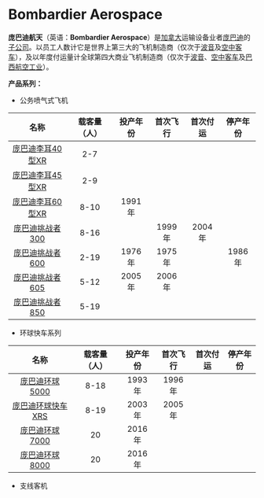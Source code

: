 # Bombardier Aerospace

**庞巴迪航天**（英语：**Bombardier Aerospace**）是[加拿大](https://zh.wikipedia.org/wiki/加拿大)运输设备业者[庞巴迪](https://zh.wikipedia.org/wiki/龐巴迪)的[子公司](https://zh.wikipedia.org/wiki/子公司)。以员工人数计它是世界上第三大的飞机制造商（仅次于[波音](https://zh.wikipedia.org/wiki/波音)及[空中客车](https://zh.wikipedia.org/wiki/空中巴士)），及以年度付运量计全球第四大商业飞机制造商（仅次于[波音](https://zh.wikipedia.org/wiki/波音)、[空中客车](https://zh.wikipedia.org/wiki/空中巴士)及[巴西航空工业](https://zh.wikipedia.org/wiki/巴西航空工業)）。



**产品系列：**

* 公务喷气式飞机

|                             名称                             | 载客量（人） | 投产年份 | 首次飞行 | 首次付运 | 停产年份 |
| :----------------------------------------------------------: | :----------: | :------: | :------: | :------: | :------: |
| [庞巴迪李耳40型XR](https://zh.wikipedia.org/w/index.php?title=李耳40型&action=edit&redlink=1) |     2-7      |          |          |          |          |
| [庞巴迪李耳45型XR](https://zh.wikipedia.org/w/index.php?title=李耳45型&action=edit&redlink=1) |     2-9      |          |          |          |          |
| [庞巴迪李耳60型XR](https://zh.wikipedia.org/w/index.php?title=李耳60型&action=edit&redlink=1) |     8-10     |  1991年  |          |          |          |
| [庞巴迪挑战者300](https://zh.wikipedia.org/w/index.php?title=龐巴迪挑戰者300&action=edit&redlink=1) |     8-16     |          |  1999年  |  2004年  |          |
| [庞巴迪挑战者600](https://zh.wikipedia.org/w/index.php?title=龐巴迪挑戰者600&action=edit&redlink=1) |     2-19     |  1976年  |  1975年  |          |  1986年  |
| [庞巴迪挑战者605](https://zh.wikipedia.org/w/index.php?title=龐巴迪挑戰者605&action=edit&redlink=1) |     5-12     |  2005年  |  2006年  |          |          |
| [庞巴迪挑战者850](https://zh.wikipedia.org/wiki/庞巴迪挑战者850) |     5-19     |          |          |          |          |

* 环球快车系列

|                             名称                             | 载客量（人） | 投产年份 | 首次飞行 | 首次付运 | 停产年份 |
| :----------------------------------------------------------: | :----------: | :------: | :------: | :------: | :------: |
| [庞巴迪环球5000](https://zh.wikipedia.org/wiki/庞巴迪环球快车) |     8-18     |  1993年  |  1996年  |          |          |
| [庞巴迪环球快车XRS](https://zh.wikipedia.org/wiki/庞巴迪环球快车) |     8-19     |  2003年  |  2005年  |          |          |
| [庞巴迪环球7000](https://zh.wikipedia.org/w/index.php?title=龐巴迪環球7000&action=edit&redlink=1) |      20      |  2016年  |          |          |          |
| [庞巴迪环球8000](https://zh.wikipedia.org/w/index.php?title=龐巴迪環球7000&action=edit&redlink=1) |      20      |  2016年  |          |          |          |

* 支线客机

